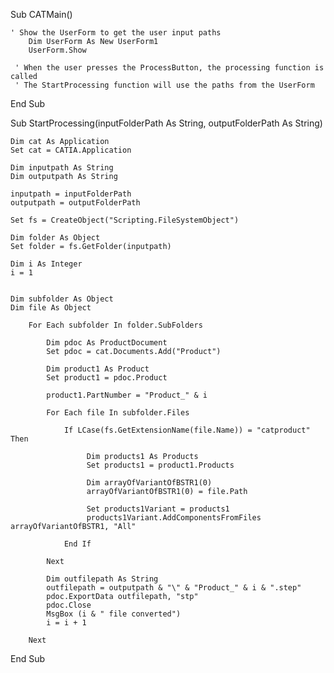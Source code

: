

Sub CATMain()

    ' Show the UserForm to get the user input paths
        Dim UserForm As New UserForm1
        UserForm.Show
    
     ' When the user presses the ProcessButton, the processing function is called
     ' The StartProcessing function will use the paths from the UserForm

End Sub

Sub StartProcessing(inputFolderPath As String, outputFolderPath As String)

    Dim cat As Application
    Set cat = CATIA.Application
    
    Dim inputpath As String
    Dim outputpath As String
    
    inputpath = inputFolderPath
    outputpath = outputFolderPath
    
    Set fs = CreateObject("Scripting.FileSystemObject")
    
    Dim folder As Object
    Set folder = fs.GetFolder(inputpath)
    
    Dim i As Integer
    i = 1
    
    
    Dim subfolder As Object
    Dim file As Object
    
        For Each subfolder In folder.SubFolders
        
            Dim pdoc As ProductDocument
            Set pdoc = cat.Documents.Add("Product")
        
            Dim product1 As Product
            Set product1 = pdoc.Product
        
            product1.PartNumber = "Product_" & i
        
            For Each file In subfolder.Files
        
                If LCase(fs.GetExtensionName(file.Name)) = "catproduct" Then
                         
                     Dim products1 As Products
                     Set products1 = product1.Products
            
                     Dim arrayOfVariantOfBSTR1(0)
                     arrayOfVariantOfBSTR1(0) = file.Path
                     
                     Set products1Variant = products1
                     products1Variant.AddComponentsFromFiles arrayOfVariantOfBSTR1, "All"
                    
                End If
                
            Next
                    
            Dim outfilepath As String
            outfilepath = outputpath & "\" & "Product_" & i & ".step"
            pdoc.ExportData outfilepath, "stp"
            pdoc.Close
            MsgBox (i & " file converted")
            i = i + 1
            
        Next

End Sub


